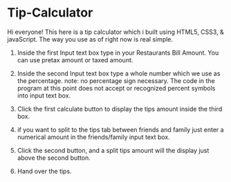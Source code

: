 # Tip-Calculator
Hi everyone! This here is a tip calculator which i built using HTML5, CSS3, & javaScript. The way you use as of right now is real simple.

1. Inside the first Input text box type in your Restaurants Bill Amount. You can use pretax amount  or taxed amount.

2. Inside the second Input text box type a whole number which we use as the percentage. note: no percentage sign necessary. The code in the program at this point does not accept or recognized percent symbols into input text box. 

3. Click the first calculate button to display the tips amount inside the third box.

4. if you want to split to the tips tab between friends and family just enter a numerical amount in the friends/family input text box.

5. Click the second button, and a split tips amount will the display just above the second button. 

6. Hand over the tips. 

